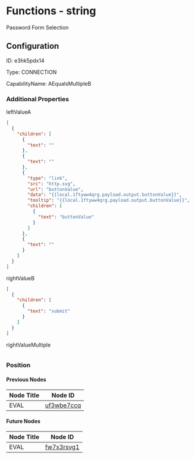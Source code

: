 # Functions - string 
Password Form Selection
## Configuration
ID:  e3hk5pdx14

Type: CONNECTION 

CapabilityName: AEqualsMultipleB






### Additional Properties
leftValueA
```json 
[
  {
    "children": [
      {
        "text": ""
      },
      {
        "text": ""
      },
      {
        "type": "link",
        "src": "http.svg",
        "url": "buttonValue",
        "data": "{{local.1ftyww4qrg.payload.output.buttonValue}}",
        "tooltip": "{{local.1ftyww4qrg.payload.output.buttonValue}}",
        "children": [
          {
            "text": "buttonValue"
          }
        ]
      },
      {
        "text": ""
      }
    ]
  }
]
```


rightValueB
```json 
[
  {
    "children": [
      {
        "text": "submit"
      }
    ]
  }
]
```


rightValueMultiple
```
```





### Position

#### Previous Nodes
| Node Title | Node ID |
| :------------- | ------------ |
| EVAL | [uf3wbe7ccq](./uf3wbe7ccq.md) | 
 
 #### Future Nodes
| Node Title | Node ID |
| :------------- | ------------ |
| EVAL |[fw7x3rsvg1](./fw7x3rsvg1.md) | 